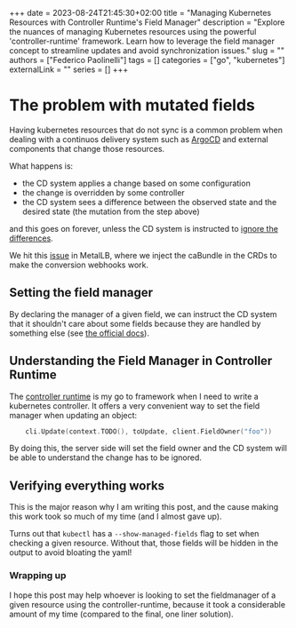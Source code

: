 +++ 
date = 2023-08-24T21:45:30+02:00
title = "Managing Kubernetes Resources with Controller Runtime's Field Manager"
description = "Explore the nuances of managing Kubernetes resources using the powerful 'controller-runtime' framework. Learn how to leverage the field manager concept to streamline updates and avoid synchronization issues."
slug = ""
authors = ["Federico Paolinelli"]
tags = []
categories = ["go", "kubernetes"]
externalLink = ""
series = []
+++

# The problem with mutated fields

Having kubernetes resources that do not sync is a common problem when dealing with a continuos delivery system such as [ArgoCD](https://argoproj.github.io/cd/) and external components that change those resources.

What happens is:

- the CD system applies a change based on some configuration
- the change is overridden by some controller
- the CD system sees a difference between the observed state and the desired state (the mutation from the step above)

and this goes on forever, unless the CD system is instructed to [ignore the differences](https://argo-cd.readthedocs.io/en/stable/user-guide/diffing/#application-level-configuration).

We hit this [issue](https://github.com/metallb/metallb/issues/1681) in MetalLB, where we inject the caBundle in the CRDs to make the conversion webhooks work.

## Setting the field manager

By declaring the manager of a given field, we can instruct the CD system that it shouldn't care about some fields
because they are handled by something else (see [the official docs](https://kubernetes.io/docs/reference/using-api/server-side-apply/#field-management)).

## Understanding the Field Manager in Controller Runtime

The [controller runtime](https://github.com/kubernetes-sigs/controller-runtime) is my go to framework when I need to write a kubernetes controller. It offers a very convenient way to
set the field manager when updating an object:

```go
    cli.Update(context.TODO(), toUpdate, client.FieldOwner("foo"))
```

By doing this, the server side will set the field owner and the CD system will be able to understand the change has to
be ignored.

## Verifying everything works

This is the major reason why I am writing this post, and the cause making this work took so much of my time (and I almost gave up).

Turns out that `kubectl` has a `--show-managed-fields` flag to set when checking a given resource. Without that, those fields will be hidden in the output to avoid bloating the yaml!

### Wrapping up

I hope this post may help whoever is looking to set the fieldmanager of a given resource using the controller-runtime, because
it took a considerable amount of my time (compared to the final, one liner solution).
